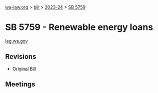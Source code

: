 [wa-law.org](/) > [bill](/bill/) > [2023-24](/bill/2023-24/) > [SB 5759](/bill/2023-24/sb/5759/)

# SB 5759 - Renewable energy loans
[leg.wa.gov](https://app.leg.wa.gov/billsummary?BillNumber=5759&Year=2023&Initiative=false)

## Revisions
* [Original Bill](1/)

## Meetings